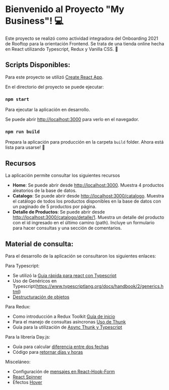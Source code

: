 # Bienvenido al Proyecto "My Business"!  💻

Este proyecto se realizó como actividad integradora del Onboarding 2021 de Rooftop para la orientación Frontend. Se trata de una tienda online hecha en React utilizando Typescript, Redux y Vanilla CSS. 🚀


##  Scripts Disponibles:

Para este proyecto se utilizó [Create React App](https://github.com/facebook/create-react-app).

En el directorio del proyecto se puede ejecutar:  

### `npm start`
Para ejecutar la aplicación en desarrollo.

Se puede abrir [http://localhost:3000](http://localhost:3000) para verlo en el navegador.

### `npm run build`
 

Prepara la aplicación para producción en la carpeta `build` folder. Ahora está lista para usarse! 🙌 



## Recursos

La aplicación permite consultar los siguientes recursos
* **Home**: Se puede abrir desde [http://localhost:3000](http://localhost:3000). Muestra 4 productos aleatorios de la base de datos.
* **Catalogo**: Se puede abrir desde [http://localhost:3000/catalogo](http://localhost:3000/catalogo). Muestra el catálogo de todos los productos disponibles en la base de datos con un paginado de 5 productos por página.
* **Detalle de Productos**: Se puede abrir desde [http://localhost:3000/catalogo/detalle/1](http://localhost:3000/detalle/1). Muestra un detalle del producto con el id ingresado en el último camino (path). Incluye un formulario para hacer consultas y una sección de comentarios.

## Material de consulta:

Para el desarrollo de la aplicación se consultaron los siguientes enlaces:

Para Typescript:
* Se utilizó la [Guia rápida para react con Typescript](https://github.com/typescript-cheatsheets/react)
* Uso de Genéricos en Typescript(https://www.typescriptlang.org/docs/handbook/2/generics.html)
* [Destructuración de objetos](https://flaviocopes.com/typescript-object-destructuring/)

Para Redux:
* Como introducción a Redux Toolkit [Guía de inicio](https://redux-toolkit.js.org/introduction/getting-started)
* Para el manejo de consultas asíncronas [Uso de Thunk](https://redux-toolkit.js.org/api/createAsyncThunk)
* Guía para la utilización de [Async Thunk y Typescript](https://www.newline.co/@bespoyasov/how-to-use-thunks-with-redux-toolkit-and-typescript--1e65fc64)

Para la librería Day.js:
* Guía para calcular [diferencia entre dos fechas](https://day.js.org/docs/en/display/difference)
* Código para [retornar días y horas](https://stackoverflow.com/questions/66639760/dayjs-diff-between-two-date-in-day-and-hours)

Misceláneo:
* Configuración de [mensajes en React-Hook-Form](https://www.carlrippon.com/successful-submission-in-react-hook-form/) 
* [React Spinner](https://www.npmjs.com/package/react-spinners) 
* Efectos [Hover](https://codepen.io/maheshambure21/pen/QwXaRw) 